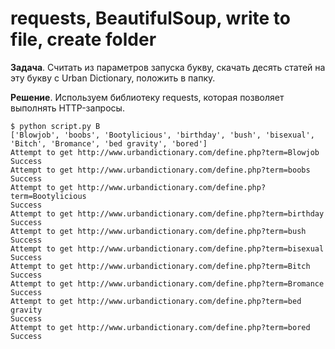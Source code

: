 requests, BeautifulSoup, write to file, create folder
=====================================================

**Задача**. Считать из параметров запуска букву, скачать десять статей на эту букву с Urban Dictionary, положить в папку.

**Решение**. Используем библиотеку requests, которая позволяет выполнять HTTP-запросы.

    $ python script.py B
    ['Blowjob', 'boobs', 'Bootylicious', 'birthday', 'bush', 'bisexual', 'Bitch', 'Bromance', 'bed gravity', 'bored']
    Attempt to get http://www.urbandictionary.com/define.php?term=Blowjob
    Success
    Attempt to get http://www.urbandictionary.com/define.php?term=boobs
    Success
    Attempt to get http://www.urbandictionary.com/define.php?term=Bootylicious
    Success
    Attempt to get http://www.urbandictionary.com/define.php?term=birthday
    Success
    Attempt to get http://www.urbandictionary.com/define.php?term=bush
    Success
    Attempt to get http://www.urbandictionary.com/define.php?term=bisexual
    Success
    Attempt to get http://www.urbandictionary.com/define.php?term=Bitch
    Success
    Attempt to get http://www.urbandictionary.com/define.php?term=Bromance
    Success
    Attempt to get http://www.urbandictionary.com/define.php?term=bed gravity
    Success
    Attempt to get http://www.urbandictionary.com/define.php?term=bored
    Success
